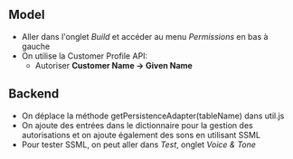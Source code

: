 ## Model

- Aller dans l'onglet _Build_ et accéder au menu _Permissions_ en bas à gauche
- On utilise la Customer Profile API:
  - Autoriser **Customer Name -> Given Name**

## Backend

- On déplace la méthode getPersistenceAdapter(tableName) dans util.js
- On ajoute des entrées dans le dictionnaire pour la gestion des autorisations et on ajoute également des sons en utilisant SSML
- Pour tester SSML, on peut aller dans _Test_, onglet _Voice & Tone_
